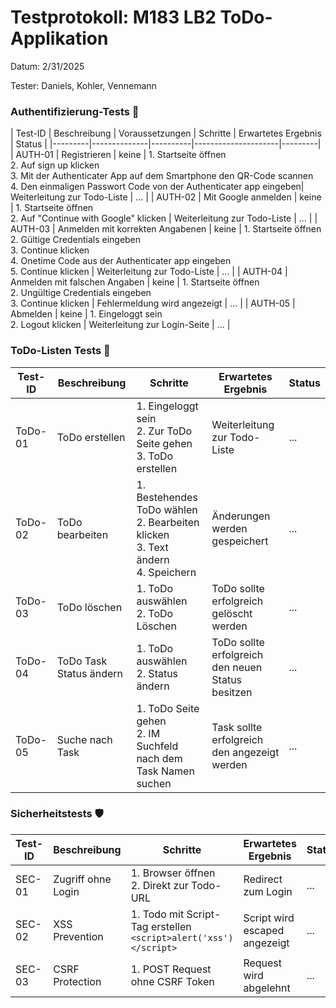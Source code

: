 
# Testprotokoll: M183 LB2 ToDo-Applikation
Datum: 2/31/2025

Tester: Daniels, Kohler, Vennemann

### Authentifizierung-Tests 🔑

| Test-ID | Beschreibung | Voraussetzungen | Schritte | Erwartetes Ergebnis | Status |
|---------|--------------|----------|---------------------|---------|
| AUTH-01 | Registrieren  | keine | 1. Startseite öffnen<br>2. Auf sign up klicken<br>3. Mit der Authenticater App auf dem Smartphone den QR-Code scannen<br>4. Den einmaligen Passwort Code von der Authenticater app eingeben| Weiterleitung zur Todo-Liste | ... |
| AUTH-02 | Mit Google anmelden | keine | 1. Startseite öffnen<br>2. Auf "Continue with Google" klicken | Weiterleitung zur Todo-Liste | ... |
| AUTH-03 | Anmelden mit korrekten Angabenen | keine | 1. Startseite öffnen<br>2. Gültige Credentials eingeben<br>3. Continue klicken<br>4. Onetime Code aus der Authenticater app eingeben<br>5. Continue klicken | Weiterleitung zur Todo-Liste | ... |
| AUTH-04 | Anmelden mit falschen Angaben | keine | 1. Startseite öffnen<br>2. Ungültige Credentials eingeben<br>3. Continue klicken | Fehlermeldung wird angezeigt | ... |
| AUTH-05 | Abmelden | keine | 1. Eingeloggt sein<br>2. Logout klicken | Weiterleitung zur Login-Seite | ... |


### ToDo-Listen Tests 📝

| Test-ID | Beschreibung | Schritte | Erwartetes Ergebnis | Status |
|---------|--------------|----------|---------------------|---------|
| ToDo-01 | ToDo erstellen | 1. Eingeloggt sein<br>2. Zur ToDo Seite gehen<br>3. ToDo erstellen | Weiterleitung zur Todo-Liste | ... |
| ToDo-02 | ToDo bearbeiten | 1. Bestehendes ToDo wählen<br>2. Bearbeiten klicken<br>3. Text ändern<br>4. Speichern | Änderungen werden gespeichert | ... |
| ToDo-03 | ToDo löschen | 1. ToDo auswählen<br>2. ToDo Löschen | ToDo sollte erfolgreich gelöscht werden | ... |
| ToDo-04 | ToDo Task Status ändern | 1. ToDo auswählen<br>2. Status ändern | ToDo sollte erfolgreich den neuen Status besitzen | ... |
| ToDo-05 | Suche nach Task | 1. ToDo Seite gehen<br>2. IM Suchfeld nach dem Task Namen suchen | Task sollte erfolgreich den angezeigt werden | ... |



### Sicherheitstests 🛡️

| Test-ID | Beschreibung | Schritte | Erwartetes Ergebnis | Status |
|---------|--------------|----------|---------------------|---------|
| SEC-01 | Zugriff ohne Login | 1. Browser öffnen<br>2. Direkt zur Todo-URL | Redirect zum Login | ... |
| SEC-02 | XSS Prevention | 1. Todo mit Script-Tag erstellen<br>`<script>alert('xss')</script>` | Script wird escaped angezeigt | ... |
| SEC-03 | CSRF Protection | 1. POST Request ohne CSRF Token | Request wird abgelehnt | ... |
